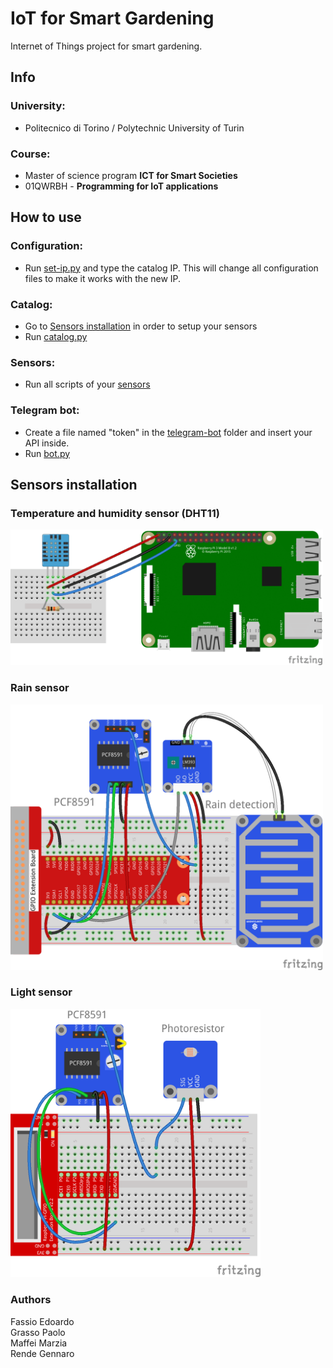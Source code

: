# IoT for Smart Gardening
Internet of Things project for smart gardening.
## Info
### University:
* Politecnico di Torino / Polytechnic University of Turin
### Course:
* Master of science program **ICT for Smart Societies**
* 01QWRBH - **Programming for IoT applications**
## How to use
### Configuration:
* Run [set-ip.py](https://github.com/iotprojectMPEG/mainproject/blob/master/set-ip.py) and type the catalog IP. This will change all configuration files to make it works with the new IP.

### Catalog:
* Go to [Sensors installation](https://github.com/iotprojectMPEG/mainproject/blob/master/README.md#sensors-installation) in order to setup your sensors
* Run [catalog.py](https://github.com/iotprojectMPEG/mainproject/tree/master/catalog)

### Sensors:
* Run all scripts of your [sensors](https://github.com/iotprojectMPEG/mainproject/tree/master/sensors)


### Telegram bot:
* Create a file named "token" in the [telegram-bot](https://github.com/iotprojectMPEG/mainproject/tree/master/telegram-bot) folder and insert your API inside.
* Run [bot.py](https://github.com/iotprojectMPEG/mainproject/tree/master/telegram-bot)


## Sensors installation
### Temperature and humidity sensor (DHT11)
<img src="https://github.com/iotprojectMPEG/mainproject/blob/master/sensors/images/dht11.png" width="500" />

### Rain sensor
<img src="https://github.com/iotprojectMPEG/mainproject/blob/master/sensors/images/rain.jpg" width="500" />

### Light sensor
<img src="https://github.com/iotprojectMPEG/mainproject/blob/master/sensors/images/light.jpg" width="400" /> 


### Authors
Fassio Edoardo  
Grasso Paolo  
Maffei Marzia  
Rende Gennaro  
